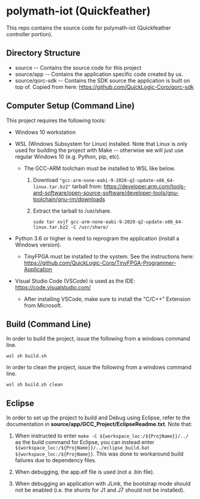 # polymath-iot (Quickfeather)
This repo contains the source code for polymath-iot (Quickfeather controller portion).

## Directory Structure
- source -- Contains the source code for this project
- source/app -- Contains the application specific code created by us.
- source/qorc-sdk -- Contains the SDK source the application is built on top of. Copied from here: https://github.com/QuickLogic-Corp/qorc-sdk

## Computer Setup (Command Line)
This project requires the following tools:
- Windows 10 workstation
- WSL (Windows Subsystem for Linux) installed. Note that Linux is only used for building the project with Make -- otherwise we will just use regular Windows 10 (e.g. Python, pip, etc).
  - The GCC-ARM toolchain must be installed to WSL like below.
  
    1. Download `"gcc-arm-none-eabi-9-2020-q2-update-x86_64-linux.tar.bz2"` tarball from: https://developer.arm.com/tools-and-software/open-source-software/developer-tools/gnu-toolchain/gnu-rm/downloads

    2. Extract the tarball to /usr/share.

        `sudo tar xvjf gcc-arm-none-eabi-9-2020-q2-update-x86_64-linux.tar.bz2 -C /usr/share/`

- Python 3.6 or higher is need to reprogram the application (install a Windows version). 
    - TinyFPGA must be installed to the system. See the instructions here: https://github.com/QuickLogic-Corp/TinyFPGA-Programmer-Application

- Visual Studio Code (VSCode) is used as the IDE: https://code.visualstudio.com/
  - After installing VSCode, make sure to install the "C/C++" Extension from Microsoft.

## Build (Command Line)

In order to build the project, issue the following from a windows command line.

   `wsl sh build.sh`

In order to clean the project, issue the following from a windows command line.

  `wsl sh build.sh clean`

## Eclipse

In order to set up the project to build and Debug using Eclipse, refer to the documentation in **source/app/GCC_Project/EclipseReadme.txt**. Note that:

1. When instructed to enter `make -C ${workspace_loc:/${ProjName}}/../` as the build command for Eclipse, you can instead enter `${workspace_loc:/${ProjName}}/../eclipse_build.bat ${workspace_loc:/${ProjName}}`. This was done to workaround build failures due to dependency files.

2. When debugging, the app.elf file is used (not a .bin file).

3. When debugging an application with JLink, the bootstrap mode should not be enabled (i.e. the shunts for J1 and J7 should not be installed).
